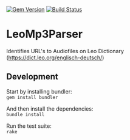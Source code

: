 [![Gem Version](https://badge.fury.io/rb/leo_mp3_parser.svg)](https://badge.fury.io/rb/leo_mp3_parser)
[![Build Status](https://travis-ci.org/Netznarkose/LeoMp3Parser.svg?branch=master)](https://travis-ci.org/Netznarkose/LeoMp3Parser)

# LeoMp3Parser  
Identifies URL's to Audiofiles on Leo Dictionary (https://dict.leo.org/englisch-deutsch/)


## Development

Start by installing bundler:  
`gem install bundler`

And then install the dependencies:  
`bundle install`

Run the test suite:  
`rake`
